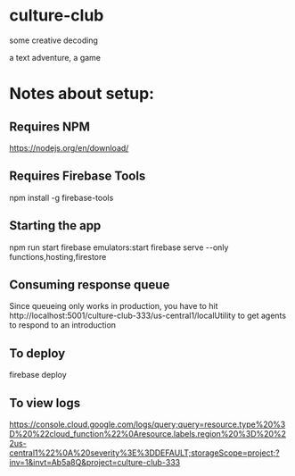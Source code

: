 # culture-club

some creative decoding

a text adventure, a game

# Notes about setup:

## Requires NPM
https://nodejs.org/en/download/

## Requires Firebase Tools
npm install -g firebase-tools

## Starting the app
npm run start 
firebase emulators:start 
firebase serve --only functions,hosting,firestore 

## Consuming response queue
Since queueing only works in production, you have to hit
http://localhost:5001/culture-club-333/us-central1/localUtility
to get agents to respond to an introduction

## To deploy
firebase deploy

## To view logs
https://console.cloud.google.com/logs/query;query=resource.type%20%3D%20%22cloud_function%22%0Aresource.labels.region%20%3D%20%22us-central1%22%0A%20severity%3E%3DDEFAULT;storageScope=project;?inv=1&invt=Ab5a8Q&project=culture-club-333